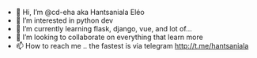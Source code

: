 - 👋 Hi, I’m @cd-eha aka Hantsaniala Eléo
- 👀 I’m interested in python dev
- 🌱 I’m currently learning flask, django, vue, and lot of...
- 💞️ I’m looking to collaborate on everything that learn more
- 📫 How to reach me .. the fastest is via telegram http://t.me/hantsaniala

<!---
cd-eha/cd-eha is a ✨ special ✨ repository because its `README.md` (this file) appears on your GitHub profile.
You can click the Preview link to take a look at your changes.
--->
